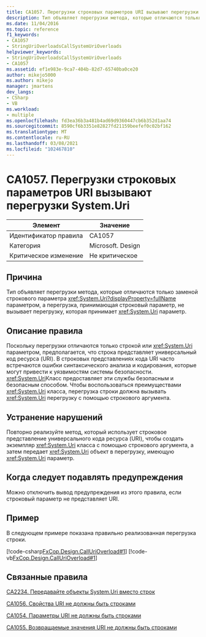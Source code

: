 ```yaml
---
title: CA1057. Перегрузки строковых параметров URI вызывают перегрузки System.Uri
description: Тип объявляет перегрузки метода, которые отличаются только заменой строкового параметра параметром System. URI, а перегрузка, принимающая строковый параметр, не вызывает перегрузку, которая принимает параметр System. URI.
ms.date: 11/04/2016
ms.topic: reference
f1_keywords:
- CA1057
- StringUriOverloadsCallSystemUriOverloads
helpviewer_keywords:
- StringUriOverloadsCallSystemUriOverloads
- CA1057
ms.assetid: ef1e983e-9ca7-404b-82d7-65740ba0ce20
author: mikejo5000
ms.author: mikejo
manager: jmartens
dev_langs:
- CSharp
- VB
ms.workload:
- multiple
ms.openlocfilehash: fd3ea36b3a481b4ad69d9360447cb6b352d1aa74
ms.sourcegitcommit: 8590cf6b3351e82827fd21159beefef0c02bf162
ms.translationtype: MT
ms.contentlocale: ru-RU
ms.lasthandoff: 03/08/2021
ms.locfileid: "102467810"
---
```

# <a name="ca1057-string-uri-overloads-call-systemuri-overloads"></a>CA1057. Перегрузки строковых параметров URI вызывают перегрузки System.Uri

|Элемент|Значение|
|-|-|
|Идентификатор правила|CA1057|
|Категория|Microsoft. Design|
|Критическое изменение|Не критическое|

## <a name="cause"></a>Причина

Тип объявляет перегрузки метода, которые отличаются только заменой строкового параметра <xref:System.Uri?displayProperty=fullName> параметром, а перегрузка, принимающая строковый параметр, не вызывает перегрузку, которая принимает <xref:System.Uri> параметр.

## <a name="rule-description"></a>Описание правила
Поскольку перегрузки отличаются только строкой или <xref:System.Uri> параметром, предполагается, что строка представляет универсальный код ресурса (URI). В строковых представлениях кода URI часто встречаются ошибки синтаксического анализа и кодирования, которые могут привести к уязвимостям системы безопасности. <xref:System.Uri>Класс предоставляет эти службы безопасным и безопасным способом. Чтобы воспользоваться преимуществами <xref:System.Uri> класса, перегрузка строки должна вызывать <xref:System.Uri> перегрузку с помощью строкового аргумента.

## <a name="how-to-fix-violations"></a>Устранение нарушений
Повторно реализуйте метод, который использует строковое представление универсального кода ресурса (URI), чтобы создать экземпляр <xref:System.Uri> класса с помощью строкового аргумента, а затем передает <xref:System.Uri> объект в перегрузку, имеющую <xref:System.Uri> параметр.

## <a name="when-to-suppress-warnings"></a>Когда следует подавлять предупреждения
Можно отключить вывод предупреждения из этого правила, если строковый параметр не представляет URI.

## <a name="example"></a>Пример
В следующем примере показана правильно реализованная перегрузка строки.

[!code-csharp[FxCop.Design.CallUriOverload#1](../code-quality/codesnippet/CSharp/ca1057-string-uri-overloads-call-system-uri-overloads_1.cs)]
[!code-vb[FxCop.Design.CallUriOverload#1](../code-quality/codesnippet/VisualBasic/ca1057-string-uri-overloads-call-system-uri-overloads_1.vb)]

## <a name="related-rules"></a>Связанные правила
[CA2234. Передавайте объекты System.Uri вместо строк](/dotnet/fundamentals/code-analysis/quality-rules/ca2234)

[CA1056. Свойства URI не должны быть строками](/dotnet/fundamentals/code-analysis/quality-rules/ca1056)

[CA1054. Параметры URI не должны быть строками](/dotnet/fundamentals/code-analysis/quality-rules/ca1054)

[CA1055. Возвращаемые значения URI не должны быть строками](/dotnet/fundamentals/code-analysis/quality-rules/ca1055)
